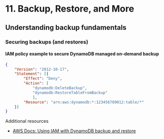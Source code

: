# 11. Backup, Restore, and More

## Understanding backup fundamentals

### Securing backups (and restores)

#### IAM policy example to secure DynamoDB managed on-demand backup
```json
{
    "Version": "2012-10-17", 
    "Statement": [{ 
        "Effect": "Deny",
        "Action": [
            "dynamodb:DeleteBackup",
            "dynamodb:RestoreTableFromBackup"
            ],
        "Resource": "arn:aws:dynamodb:*:123456789012:table/*"
    }] 
}
```

Additional resources
- [AWS Docs: Using IAM with DynamoDB backup and restore](https://docs.aws.amazon.com/amazondynamodb/latest/developerguide/backuprestore_IAM.html)


